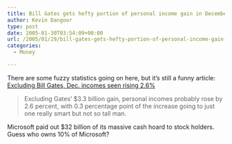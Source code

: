 ```yaml
---
title: Bill Gates gets hefty portion of personal income gain in December
author: Kevin Dangoor
type: post
date: 2005-01-30T03:54:09+00:00
url: /2005/01/29/bill-gates-gets-hefty-portion-of-personal-income-gain-in-december/
categories:
  - Money

---
```

There are some fuzzy statistics going on here, but it&#8217;s still a funny article: [Excluding Bill Gates, Dec. incomes seen rising 2.6%][1]

> Excluding Gates&#8217; $3.3 billion gain, personal incomes probably rose by 2.6 percent, with 0.3 percentage point of the increase going to just one really smart but not so tall man.

Microsoft paid out $32 billion of its massive cash hoard to stock holders. Guess who owns 10% of Microsoft?

 [1]: http://www.marketwatch.com/news/yhoo/story.asp?source=blq/yhoo&siteid=yhoo&dist=yhoo&guid=%7B297281CC%2DC27D%2D4FBA%2D8AE4%2D6FB1E0A584FF%7D "Economic Outlook: Excluding Bill Gates, Dec. incomes seen rising 2.6% - Technology, Software - Software - Bond Market - Economy"